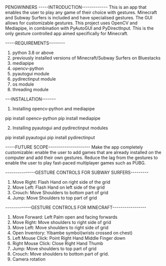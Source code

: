 PENGWINNERS
 -----INTRODUCTION-------------
This is an app that enables the user to play any game of their choice with gestures. Minecraft and Subway 
Surfers is included and have specialised gestures. The GUI allows for customizable gestures. This project uses
OpenCV and Mediapipe, in combination with PyAutoGUI and PyDirectInput. This is the only gesture controlled app aimed
specifically for Minecraft. 


 -----REQUIREMENTS--------
1. python 3.8 or above
2. previously installed versions of Minecraft/Subway Surfers on Bluestacks
3. mediapipe
4. opencv-python 
5. pyautogui module
6. pydirectinput module
7. os module
8. threading module

---INSTALLATION-------
1. Installing opencv-python and mediapipe

pip install opencv-python
pip install mediapipe

2. Installing pyautogui and pydirectinput modules


pip install pyautogui
pip install pydirectinput


-----FUTURE SCOPE---------------------
	Make the app completely customizable: enable the user to add games that are already installed on the computer
and add their own gestures. Reduce the lag from the gestures to enable the user to play fast-paced multiplayer games such as PUBG.

---------------GESTURE CONTROLS FOR SUBWAY SURFERS---------
1. Move Right: Flash Hand on right side of the grid
2. Move Left: Flash Hand on left side of the grid
3. Crouch: Move Shoulders to bottom part of grid
4. Jump: Move Shoulders to top part of grid

-------------GESTURE CONTROLS FOR MINECRAFT-----------------

1. Move Forward: Left Palm open and facing forwards
2. Move Right: Move shoulders to right side of grid
3. Move Left: Move shoulders to right side of grid
4. Open Inventory: Yibambe symbol(wrists crossed on chest)
5. Left Mouse Click: Point Right Hand Middle Finger down
6. Right Mouse Click: Close Right Hand Thumb
7. Jump: Move shoulders to top part of grid
8. Crouch: Move shoulders to bottom part of grid.
9. Camera rotation
